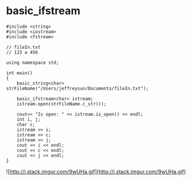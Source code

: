 # basic\_ifstream #

```
#include <string>
#include <iostream>
#include <fstream>

// fileIn.txt
// 123 a 456

using namespace std;

int main()
{
    basic_string<char> strFileName("/Users/jeffreysun/Documents/fileIn.txt");
   
    basic_ifstream<char> istream;
    istream.open(strFileName.c_str());
   
    cout<< "Is open: " << istream.is_open() << endl;
    int i, j;
    char c;
    istream >> i;
    istream >> c;
    istream >> j;
    cout << i << endl;
    cout << c << endl;
    cout << j << endl;
}
```

![http://i.stack.imgur.com/9wUHa.gif](http://i.stack.imgur.com/9wUHa.gif)
